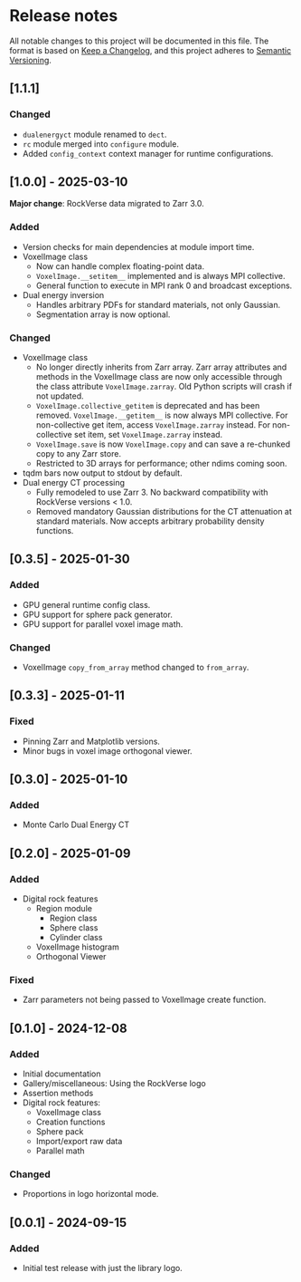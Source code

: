 # Release notes

All notable changes to this project will be documented in this file.
The format is based on [Keep a Changelog](https://keepachangelog.com/en/1.0.0/),
and this project adheres to [Semantic Versioning](https://semver.org/spec/v2.0.0.html).

## [1.1.1]

### Changed

- ``dualenergyct`` module renamed to ``dect``.
- ``rc`` module merged into ``configure`` module.
- Added ``config_context`` context manager for runtime configurations.

## [1.0.0] - 2025-03-10

**Major change**: RockVerse data migrated to Zarr 3.0.

### Added

- Version checks for main dependencies at module import time.
- VoxelImage class
    - Now can handle complex floating-point data.
    - ``VoxelImage.__setitem__`` implemented and is always MPI collective.
    - General function to execute in MPI rank 0 and broadcast exceptions.
- Dual energy inversion
    - Handles arbitrary PDFs for standard materials, not only Gaussian.
    - Segmentation array is now optional.

### Changed

- VoxelImage class
  - No longer directly inherits from Zarr array. Zarr array attributes and
  methods in the VoxelImage class are now only accessible through the
  class attribute ``VoxelImage.zarray``. Old Python scripts will crash if
  not updated.
  - ``VoxelImage.collective_getitem`` is deprecated and has been removed.
  ``VoxelImage.__getitem__`` is now always MPI collective. For non-collective
  get item, access ``VoxelImage.zarray`` instead. For non-collective set item,
  set ``VoxelImage.zarray`` instead.
  - ``VoxelImage.save`` is now ``VoxelImage.copy`` and can save a re-chunked
  copy to any Zarr store.
  - Restricted to 3D arrays for performance; other ndims coming soon.
- tqdm bars now output to stdout by default.
- Dual energy CT processing
  - Fully remodeled to use Zarr 3. No backward compatibility with RockVerse
  versions < 1.0.
  - Removed mandatory Gaussian distributions for the CT attenuation at
  standard materials. Now accepts arbitrary probability density functions.

## [0.3.5] - 2025-01-30

### Added

- GPU general runtime config class.
- GPU support for sphere pack generator.
- GPU support for parallel voxel image math.

### Changed

- VoxelImage ``copy_from_array`` method changed to ``from_array``.

## [0.3.3] - 2025-01-11

### Fixed

- Pinning Zarr and Matplotlib versions.
- Minor bugs in voxel image orthogonal viewer.

## [0.3.0] - 2025-01-10

### Added
- Monte Carlo Dual Energy CT

## [0.2.0] - 2025-01-09

### Added
- Digital rock features
  - Region module
    - Region class
    - Sphere class
    - Cylinder class
  - VoxelImage histogram
  - Orthogonal Viewer

### Fixed
- Zarr parameters not being passed to VoxelImage create function.

## [0.1.0] - 2024-12-08

### Added

- Initial documentation
- Gallery/miscellaneous: Using the RockVerse logo
- Assertion methods
- Digital rock features:
    - VoxelImage class
    - Creation functions
    - Sphere pack
    - Import/export raw data
    - Parallel math

### Changed
- Proportions in logo horizontal mode.

## [0.0.1] - 2024-09-15

### Added

- Initial test release with just the library logo.
